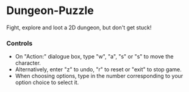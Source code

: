 # Dungeon-Puzzle
Fight, explore and loot a 2D dungeon, but don't get stuck!

### Controls
- On "Action:" dialogue box, type "w", "a", "s" or "s" to move the character.
- Alternatively, enter "z" to undo, "r" to reset or "exit" to stop game.
- When choosing options, type in the number corresponding to your option choice to select it.
